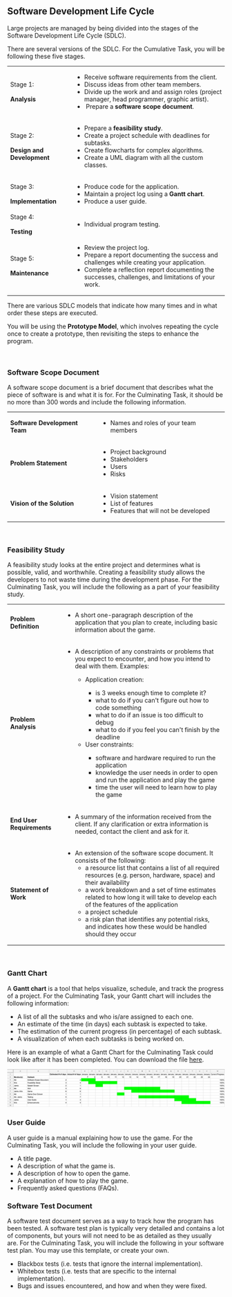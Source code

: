 ## Software Development Life Cycle

Large projects are managed by being divided into the stages of the Software Development Life Cycle (SDLC).

There are several versions of the SDLC. For the Cumulative Task, you will be following these five stages.

| | |
| --- | --- |
| Stage 1:<br></br>**Analysis** | <ul><li>Receive software requirements from the client.</li><li>Discuss ideas from other team members.</li><li>Divide up the work and and assign roles (project manager, head programmer, graphic artist).</li><li> Prepare a **software scope document**.</li></ul> |
| Stage 2:<br></br>**Design and Development** | <ul><li>Prepare a **feasibility study**.</li><li>Create a project schedule with deadlines for subtasks.</li><li>Create flowcharts for complex algorithms.</li><li>Create a UML diagram with all the custom classes.</li></ul>|
| Stage 3:<br></br>**Implementation** | <ul><li>Produce code for the application.</li><li>Maintain a project log using a **Gantt chart**.</li><li>Produce a user guide.</li></ul> |
| Stage 4:<br></br>**Testing** | <ul><li>Individual program testing.</li></ul> |
| Stage 5:<br></br>**Maintenance** | <ul><li>Review the project log.</li><li>Prepare a report documenting the success and challenges while creating your application.</li><li>Complete a reflection report documenting the successes, challenges, and limitations of your work.</li></ul> |

There are various SDLC models that indicate how many times and in what order these steps are executed.

You will be using the **Prototype Model**, which involves repeating the cycle once to create a prototype, then revisiting the steps to enhance the program.

  
### Software Scope Document

A software scope document is a brief document that describes what the piece of software is and what it is for. For the Culminating Task, it should be no more than 300 words and include the following information.

| | |
| --- | --- |
| **Software Development Team**	| <ul><li>Names and roles of your team members</li></ul> |
| **Problem Statement** | <ul><li>Project background</li><li>Stakeholders</li><li>Users</li><li>Risks</li></ul> |
| **Vision of the Solution** | <ul><li>Vision statement</li><li>List of features</li><li>Features that will not be developed</li></ul> |
    

### Feasibility Study

A feasibility study looks at the entire project and determines what is possible, valid, and worthwhile. Creating a feasibility study allows the developers to not waste time during the development phase. For the Culminating Task, you will include the following as a part of your feasibility study.

| | |
| --- | --- |
| **Problem Definition** | <ul><li>A short one-paragraph description of the application that you plan to create, including basic information about the game.</li></ul> |
| **Problem Analysis** | <ul><li>A description of any constraints or problems that you expect to encounter, and how you intend to deal with them. Examples:</li><ul><li>Application creation:</li><ul><li>is 3 weeks enough time to complete it?</li><li>what to do if you can't figure out how to code something</li><li>what to do if an issue is too difficult to debug</li><li>what to do if you feel you can't finish by the deadline</li></ul><li>User constraints:</li><ul><li>software and hardware required to run the application</li><li>knowledge the user needs in order to open and run the application and play the game</li><li>time the user will need to learn how to play the game</li></ul></ul></ul> |
| **End User Requirements**	| <ul><li>A summary of the information received from the client. If any clarification or extra information is needed, contact the client and ask for it.</li></ul> |
| **Statement of Work**	| <ul><li>An extension of the software scope document. It consists of the following: <ul><li>a resource list that contains a list of all required resources (e.g. person, hardware, space) and their availability</li><li>a work breakdown and a set of time estimates related to how long it will take to develop each of the features of the application</li><li>a project schedule</li><li>a risk plan that identifies any potential risks, and indicates how these would be handled should they occur</li></ul> |
    

### Gantt Chart 

A **Gantt chart** is a tool that helps visualize, schedule, and track the progress of a project. For the Culminating Task, your Gantt chart will includes the following information:

* A list of all the subtasks and who is/are assigned to each one.
* An estimate of the time (in days) each subtask is expected to take.
* The estimation of the current progress (in percentage) of each subtask.
* A visualization of when each subtasks is being worked on. 

Here is an example of what a Gantt Chart for the Culminating Task could look like after it has been completed. You can download the file [here](https://docs.google.com/spreadsheets/d/1CdlHra19lMxfOedDORVVGbGKIRWWRwRSHqSpdqKhlZo/edit?usp=sharing).

![](../Images/Gantt_Chart.png)

### User Guide

A user guide is a manual explaining how to use the game. For the Culminating Task, you will include the following in your user guide.
* A title page.
* A description of what the game is.
* A description of how to open the game.
* A explanation of how to play the game.
* Frequently asked questions (FAQs).

### Software Test Document

A software test document serves as a way to track how the program has been tested. A software test plan is typically very detailed and contains a lot of components, but yours will not need to be as detailed as they usually are. For the Culminating Task, you will include the following in your software test plan. You may use this template, or create your own.
* Blackbox tests (i.e. tests that ignore the internal implementation).
* Whitebox tests (i.e. tests that are specific to the internal implementation).
* Bugs and issues encountered, and how and when they were fixed.

